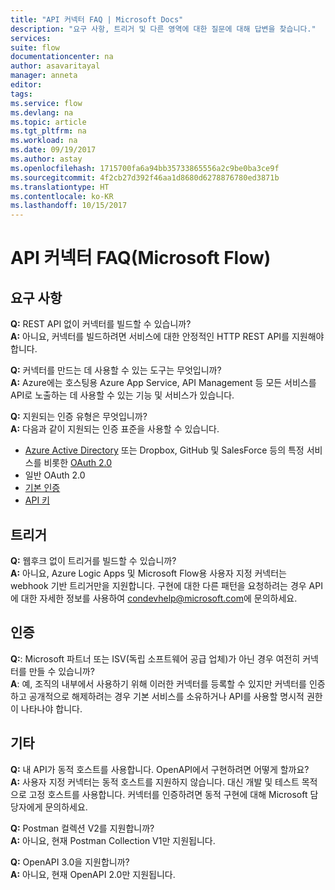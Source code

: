 ```yaml
---
title: "API 커넥터 FAQ | Microsoft Docs"
description: "요구 사항, 트리거 및 다른 영역에 대한 질문에 대해 답변을 찾습니다."
services: 
suite: flow
documentationcenter: na
author: asavaritayal
manager: anneta
editor: 
tags: 
ms.service: flow
ms.devlang: na
ms.topic: article
ms.tgt_pltfrm: na
ms.workload: na
ms.date: 09/19/2017
ms.author: astay
ms.openlocfilehash: 1715700fa6a94bb35733865556a2c9be0ba3ce9f
ms.sourcegitcommit: 4f2cb27d392f46aa1d8680d6278876780ed3871b
ms.translationtype: HT
ms.contentlocale: ko-KR
ms.lasthandoff: 10/15/2017
---
```

# <a name="api-connector-faq-microsoft-flow"></a>API 커넥터 FAQ(Microsoft Flow)
## <a name="requirements"></a>요구 사항
**Q:** REST API 없이 커넥터를 빌드할 수 있습니까? </br>
**A:** 아니요, 커넥터를 빌드하려면 서비스에 대한 안정적인 HTTP REST API를 지원해야 합니다. 

**Q:** 커넥터를 만드는 데 사용할 수 있는 도구는 무엇입니까? </br>
**A:** Azure에는 호스팅용 Azure App Service, API Management 등 모든 서비스를 API로 노출하는 데 사용할 수 있는 기능 및 서비스가 있습니다.

**Q:** 지원되는 인증 유형은 무엇입니까? </br>
**A:** 다음과 같이 지원되는 인증 표준을 사용할 수 있습니다.

* [Azure Active Directory](https://azure.microsoft.com/develop/identity/) 또는 Dropbox, GitHub 및 SalesForce 등의 특정 서비스를 비롯한 [OAuth 2.0](https://oauth.net/2/)
* 일반 OAuth 2.0
* [기본 인증](https://swagger.io/docs/specification/authentication/basic-authentication/)
* [API 키](https://swagger.io/docs/specification/authentication/api-keys/)

## <a name="triggers"></a>트리거
**Q:** 웹후크 없이 트리거를 빌드할 수 있습니까? </br>
**A:** 아니요, Azure Logic Apps 및 Microsoft Flow용 사용자 지정 커넥터는 webhook 기반 트리거만을 지원합니다. 구현에 대한 다른 패턴을 요청하려는 경우 API에 대한 자세한 정보를 사용하여 [condevhelp@microsoft.com](mailto:condevhelp@microsoft.com)에 문의하세요.

## <a name="certification"></a>인증
**Q:**: Microsoft 파트너 또는 ISV(독립 소프트웨어 공급 업체)가 아닌 경우 여전히 커넥터를 만들 수 있습니까? </br>
**A**: 예, 조직의 내부에서 사용하기 위해 이러한 커넥터를 등록할 수 있지만 커넥터를 인증하고 공개적으로 해제하려는 경우 기본 서비스를 소유하거나 API를 사용할 명시적 권한이 나타나야 합니다.

## <a name="other"></a>기타
**Q:** 내 API가 동적 호스트를 사용합니다. OpenAPI에서 구현하려면 어떻게 할까요? </br>
**A:** 사용자 지정 커넥터는 동적 호스트를 지원하지 않습니다. 대신 개발 및 테스트 목적으로 고정 호스트를 사용합니다. 커넥터를 인증하려면 동적 구현에 대해 Microsoft 담당자에게 문의하세요.

**Q:** Postman 컬렉션 V2를 지원합니까? </br>
**A:** 아니요, 현재 Postman Collection V1만 지원됩니다.

**Q:** OpenAPI 3.0을 지원합니까? </br>
**A:** 아니요, 현재 OpenAPI 2.0만 지원됩니다.

